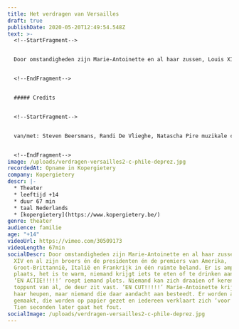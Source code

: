 ```yaml
---
title: Het verdragen van Versailles
draft: true
publishDate: 2020-05-20T12:49:54.548Z
text: >-
  <!--StartFragment-->


  Door omstandigheden zijn Marie-Antoinette en al haar zussen, Louis XIV en al zijn broers én de presidenten én de premiers van Amerika, Groot-Brittannië, Italië en Frankrijk in één ruimte beland. Er is amper plaats, het is te warm, niemand krijgt iets te eten of te drinken aangeboden. ‘EN ACTIE!!!!!’ roept iemand plots. Niemand kan zich draaien of keren en toppunt van al, de deur zit vast. ‘EN CUT!!!!!’ Marie-Antoinette krijgt het op haar heupen, maar niemand die daar aandacht aan besteedt. Er worden afspraken gemaakt, die worden op papier gezet en iedereen verklaart zich ‘voor akkoord’. Tien seconden later gaat het fout.


  <!--EndFragment-->


  ##### Credits


  <!--StartFragment-->


  van/met: Steven Beersmans, Randi De Vlieghe, Natascha Pire muzikale coaching: David Davidse scenografie: Manolito Glas lichtontwerp: Jeroen Doise, Manolito Glas dramaturgie: Mieke Versyp kostuums: Raïssa Hans


  <!--EndFragment-->
image: /uploads/verdragen-versailles2-c-phile-deprez.jpg
recordedAt: Opname in Kopergietery
company: Kopergietery
descr: |-
  * Theater
  * leeftijd +14
  * duur 67 min
  * taal Nederlands
  * [kopergietery](https://www.kopergietery.be/)
genre: theater
audience: familie
age: "+14"
videoUrl: https://vimeo.com/30509173
videoLength: 67min
socialDescr: Door omstandigheden zijn Marie-Antoinette en al haar zussen, Louis
  XIV en al zijn broers én de presidenten én de premiers van Amerika,
  Groot-Brittannië, Italië en Frankrijk in één ruimte beland. Er is amper
  plaats, het is te warm, niemand krijgt iets te eten of te drinken aangeboden.
  ‘EN ACTIE!!!!!’ roept iemand plots. Niemand kan zich draaien of keren en
  toppunt van al, de deur zit vast. ‘EN CUT!!!!!’ Marie-Antoinette krijgt het op
  haar heupen, maar niemand die daar aandacht aan besteedt. Er worden afspraken
  gemaakt, die worden op papier gezet en iedereen verklaart zich ‘voor akkoord’.
  Tien seconden later gaat het fout.
socialImage: /uploads/verdragen-versailles2-c-phile-deprez.jpg
---
```

